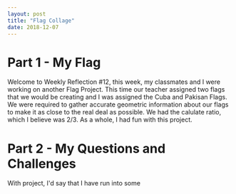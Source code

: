 ```yaml
---
layout: post
title: "Flag Collage"
date: 2018-12-07
---
```

<h1>Part 1 - My Flag</h1>

<p> Welcome to Weekly Reflection #12, this week, my classmates and I were working on another Flag Project. This time our teacher assigned two flags that we would be creating and I was assigned the Cuba and Pakisan Flags. We were required to gather accurate geometric information about our flags to make it as close to the real deal as possible. We had the calulate ratio, which I believe was 2/3. As a whole, I had fun with this project. </p>

<h1>Part 2 - My Questions and Challenges</h1>

<p> With project, I'd say that I have run into some </p>
